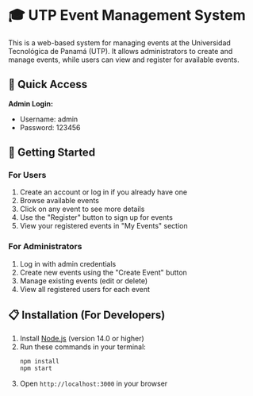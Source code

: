 # 🎓 UTP Event Management System

This is a web-based system for managing events at the Universidad Tecnológica de Panamá (UTP). It allows administrators to create and manage events, while users can view and register for available events.

## 🔑 Quick Access

**Admin Login:**
- Username: admin
- Password: 123456

## 🚀 Getting Started

### For Users
1. Create an account or log in if you already have one
2. Browse available events
3. Click on any event to see more details
4. Use the "Register" button to sign up for events
5. View your registered events in "My Events" section

### For Administrators
1. Log in with admin credentials
2. Create new events using the "Create Event" button
3. Manage existing events (edit or delete)
4. View all registered users for each event

## 📋 Installation (For Developers)

1. Install [Node.js](https://nodejs.org/) (version 14.0 or higher)
2. Run these commands in your terminal:
   ```bash
   npm install
   npm start
   ```
3. Open `http://localhost:3000` in your browser